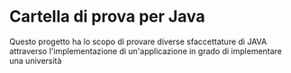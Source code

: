 <h1>Cartella di prova per Java</h1>
Questo progetto ha lo scopo di provare diverse sfaccettature di JAVA attraverso l'implementazione di un'applicazione in grado di implementare una università